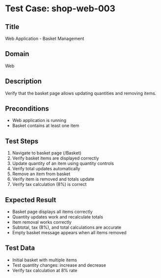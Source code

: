 # Test Case: shop-web-003

## Title
Web Application - Basket Management

## Domain
Web

## Description
Verify that the basket page allows updating quantities and removing items.

## Preconditions
- Web application is running
- Basket contains at least one item

## Test Steps
1. Navigate to basket page (/Basket)
2. Verify basket items are displayed correctly
3. Update quantity of an item using quantity controls
4. Verify total updates automatically
5. Remove an item from basket
6. Verify item is removed and totals update
7. Verify tax calculation (8%) is correct

## Expected Result
- Basket page displays all items correctly
- Quantity updates work and recalculate totals
- Item removal works correctly
- Subtotal, tax (8%), and total calculations are accurate
- Empty basket message appears when all items removed

## Test Data
- Initial basket with multiple items
- Test quantity changes: increase and decrease
- Verify tax calculation at 8% rate